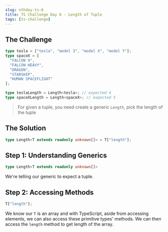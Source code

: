 ```yaml
---
slug: nthday-ts-6
title: TS Challenge Day 6 - Length of Tuple
tags: [ts-challenge]
---
```


## The Challenge

```ts
type tesla = ["tesla", "model 3", "model X", "model Y"];
type spaceX = [
  "FALCON 9",
  "FALCON HEAVY",
  "DRAGON",
  "STARSHIP",
  "HUMAN SPACEFLIGHT"
];

type teslaLength = Length<tesla>; // expected 4
type spaceXLength = Length<spaceX>; // expected 5
```

> For given a tuple, you need create a generic `Length`, pick the length of the tuple

<!-- truncate -->

## The Solution

```ts
type Length<T extends readonly unknown[]> = T["length"];
```

## Step 1: Understanding Generics

```ts
type Length<T extends readonly unknown[]>
```

We're telling our generic to expect a tuple.

## Step 2: Accessing Methods

```ts
T["length"];
```

We know our `T` is an array and with TypeScript, aside from accessing elements, we can also access these primitive types' methods. We can then access the `length` method to get length of the array.
